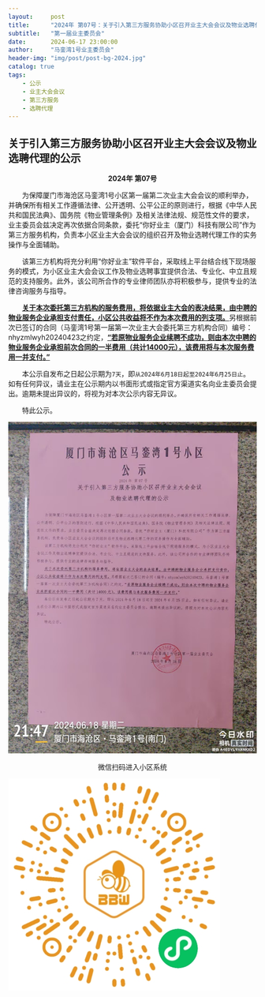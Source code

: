 ```yaml
---
layout:     post
title:      "2024年 第07号：关于引入第三方服务协助小区召开业主大会会议及物业选聘代理的公示"
subtitle:   "第一届业主委员会"
date:       2024-06-17 23:00:00
author:     "马銮湾1号业主委员会"
header-img: "img/post/post-bg-2024.jpg"
catalog: true
tags:
    - 公示
    - 业主大会会议
    - 第三方服务
    - 选聘代理
---
```




## 关于引入第三方服务协助小区召开业主大会会议及物业选聘代理的公示

<center><strong>2024年 第07号</strong></center>

&emsp;&emsp;为保障厦门市海沧区马銮湾1号小区第一届第二次业主大会会议的顺利举办，并确保所有相关工作遵循法律、公开透明、公平公正的原则进行，根据《中华人民共和国民法典》、国务院《物业管理条例》及相关法律法规、规范性文件的要求，业主委员会兹决定再次依据合同条款，委托“你好业主（厦门）科技有限公司”作为第三方服务机构，负责本小区业主大会会议的组织召开及物业选聘代理工作的实务操作与全面辅助。

&emsp;&emsp;该第三方机构将充分利用“你好业主”软件平台，采取线上平台结合线下现场服务的模式，为小区业主大会会议工作及物业选聘事宜提供合法、专业化、中立且规范的支持服务。此外，该公司所合作的专业律师团队亦将积极参与，提供专业的法律咨询服务与指导。

&emsp;&emsp;<strong><u>关于本次委托第三方机构的服务费用，将依据业主大会的表决结果，由中聘的物业服务企业承担支付责任，小区公共收益将不作为本次费用的列支项。</u></strong>另根据前次已签订的合同（马銮湾1号第一届第一次业主大会委托第三方机构合同）编号：nhyzmlwyh20240423之约定，<strong><u>“若原物业服务企业续聘不成功，则由本次中聘的物业服务企业承担前次合同的一半费用（共计14000元），该费用将与本次服务费用一并支付。”</u></strong>

&emsp;&emsp;本公示自发布之日起公示期为`7天`，即`从2024年6月18日起至2024年6月25日止`。如有任何异议，请业主在公示期内以书面形式或指定官方渠道实名向业主委员会提出。逾期未提出异议的，将视为对本次公示内容无异议。


&emsp;&emsp;特此公示。


![](\img\in-post\2024-6-18-公示实景.jpg)


<center>微信扫码进入小区系统</center>

![](\img\in-post\蜂窝智家.jpg)
